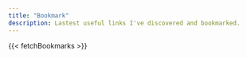 ```yaml
---
title: "Bookmark"
description: Lastest useful links I've discovered and bookmarked.
---
```


<script src="/js/bookmarks.js"></script>

{{< fetchBookmarks >}}
